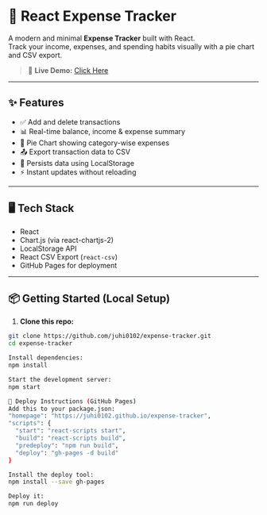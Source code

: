 # 💸 React Expense Tracker

A modern and minimal **Expense Tracker** built with React.  
Track your income, expenses, and spending habits visually with a pie chart and CSV export.

> 🚀 **Live Demo:** [Click Here](https://juhi0102.github.io/expense-tracker)

---

## ✨ Features

- ✅ Add and delete transactions
- 📊 Real-time balance, income & expense summary
- 🥧 Pie Chart showing category-wise expenses
- 📤 Export transaction data to CSV
- 💾 Persists data using LocalStorage
- ⚡ Instant updates without reloading

---

## 🖥️ Tech Stack

- React
- Chart.js (via react-chartjs-2)
- LocalStorage API
- React CSV Export (`react-csv`)
- GitHub Pages for deployment

---

## 📦 Getting Started (Local Setup)

1. **Clone this repo:**

```bash
git clone https://github.com/juhi0102/expense-tracker.git
cd expense-tracker

Install dependencies:
npm install

Start the development server:
npm start

🚀 Deploy Instructions (GitHub Pages)
Add this to your package.json:
"homepage": "https://juhi0102.github.io/expense-tracker",
"scripts": {
  "start": "react-scripts start",
  "build": "react-scripts build",
  "predeploy": "npm run build",
  "deploy": "gh-pages -d build"
}

Install the deploy tool:
npm install --save gh-pages

Deploy it:
npm run deploy

